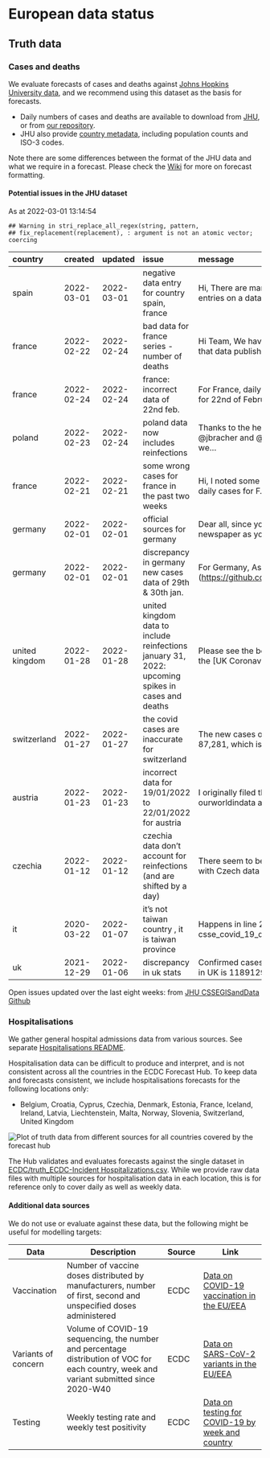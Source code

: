 European data status
================

## Truth data

### Cases and deaths

We evaluate forecasts of cases and deaths against [Johns Hopkins
University data](https://github.com/CSSEGISandData/COVID-19), and we
recommend using this dataset as the basis for forecasts.

  - Daily numbers of cases and deaths are available to download from
    [JHU](https://github.com/CSSEGISandData/COVID-19/tree/master/csse_covid_19_data/csse_covid_19_time_series),
    or from [our
    repository](https://github.com/epiforecasts/covid19-forecast-hub-europe/data-truth).
  - JHU also provide [country
    metadata](https://github.com/CSSEGISandData/COVID-19/blob/master/csse_covid_19_data/UID_ISO_FIPS_LookUp_Table.csv),
    including population counts and ISO-3 codes.

Note there are some differences between the format of the JHU data and
what we require in a forecast. Please check the
[Wiki](https://github.com/epiforecasts/covid19-forecast-hub-europe/wiki/Targets-and-horizons#truth-data)
for more on forecast formatting.

#### Potential issues in the JHU dataset

As at 2022-03-01 13:14:54

    ## Warning in stri_replace_all_regex(string, pattern,
    ## fix_replacement(replacement), : argument is not an atomic vector; coercing

| country        | created    | updated    | issue                                                                                             | message                                                 | url                                                      |
| :------------- | :--------- | :--------- | :------------------------------------------------------------------------------------------------ | :------------------------------------------------------ | :------------------------------------------------------- |
| spain          | 2022-03-01 | 2022-03-01 | negative data entry for country spain, france                                                     | Hi, There are many negative entries on a dataset …      | <https://github.com/CSSEGISandData/COVID-19/issues/5480> |
| france         | 2022-02-22 | 2022-02-24 | bad data for france series - number of deaths                                                     | Hi Team, We have observed that data published for…      | <https://github.com/CSSEGISandData/COVID-19/issues/5444> |
| france         | 2022-02-24 | 2022-02-24 | france: incorrect data of 22nd feb.                                                               | For France, daily death counts for 22nd of Februar…     | <https://github.com/CSSEGISandData/COVID-19/issues/5460> |
| poland         | 2022-02-23 | 2022-02-24 | poland data now includes reinfections                                                             | Thanks to the help of @jbracher and @eMaerthin, we…     | <https://github.com/CSSEGISandData/COVID-19/issues/5456> |
| france         | 2022-02-21 | 2022-02-21 | some wrong cases for france in the past two weeks                                                 | Hi, I noted some mistakes in the daily cases for F…     | <https://github.com/CSSEGISandData/COVID-19/issues/5433> |
| germany        | 2022-02-01 | 2022-02-01 | official sources for germany                                                                      | Dear all, since you cite a newspaper as your sour…      | <https://github.com/CSSEGISandData/COVID-19/issues/5327> |
| germany        | 2022-02-01 | 2022-02-01 | discrepancy in germany new cases data of 29th & 30th jan.                                         | For Germany, As per the \[feed\](<https://github.com/>… | <https://github.com/CSSEGISandData/COVID-19/issues/5324> |
| united kingdom | 2022-01-28 | 2022-01-28 | united kingdom data to include reinfections january 31, 2022: upcoming spikes in cases and deaths | Please see the below text from the \[UK Coronavirus…    | <https://github.com/CSSEGISandData/COVID-19/issues/5310> |
| switzerland    | 2022-01-27 | 2022-01-27 | the covid cases are inaccurate for switzerland                                                    | The new cases on 24th Jan is 87,281, which is quit…     | <https://github.com/CSSEGISandData/COVID-19/issues/5301> |
| austria        | 2022-01-23 | 2022-01-23 | incorrect data for 19/01/2022 to 22/01/2022 for austria                                           | I originally filed this against ourworldindata as …     | <https://github.com/CSSEGISandData/COVID-19/issues/5279> |
| czechia        | 2022-01-12 | 2022-01-12 | czechia data don’t account for reinfections (and are shifted by a day)                            | There seem to be two issues with Czech data 1. Re…      | <https://github.com/CSSEGISandData/COVID-19/issues/5192> |
| it             | 2020-03-22 | 2022-01-07 | it’s not taiwan country , it is taiwan province                                                   | Happens in line 214 of csse\_covid\_19\_data/csse\_cov… | <https://github.com/CSSEGISandData/COVID-19/issues/1253> |
| uk             | 2021-12-29 | 2022-01-06 | discrepancy in uk stats                                                                           | Confirmed cases for 26th dec in UK is 11891292 and…     | <https://github.com/CSSEGISandData/COVID-19/issues/5112> |

Open issues updated over the last eight weeks: from [JHU CSSEGISandData
Github](https://github.com/CSSEGISandData/COVID-19/)

### Hospitalisations

We gather general hospital admissions data from various sources. See
separate [Hospitalisations
README](https://github.com/epiforecasts/covid19-forecast-hub-europe/tree/main/code/auto_download/hospitalisations#readme).

Hospitalisation data can be difficult to produce and interpret, and is
not consistent across all the countries in the ECDC Forecast Hub. To
keep data and forecasts consistent, we include hospitalisations
forecasts for the following locations only:

  - Belgium, Croatia, Cyprus, Czechia, Denmark, Estonia, France,
    Iceland, Ireland, Latvia, Liechtenstein, Malta, Norway, Slovenia,
    Switzerland, United Kingdom

![Plot of truth data from different sources for all countries covered by
the forecast hub](plots/hospitalisations.svg)

The Hub validates and evaluates forecasts against the single dataset in
[ECDC/truth\_ECDC-Incident
Hospitalizations.csv](ECDC/truth_ECDC-Incident%20Hospitalizations.csv).
While we provide raw data files with multiple sources for
hospitalisation data in each location, this is for reference only to
cover daily as well as weekly data.

#### Additional data sources

We do not use or evaluate against these data, but the following might be
useful for modelling targets:

| Data                | Description                                                                                                                              | Source | Link                                                                                                                            |
| ------------------- | ---------------------------------------------------------------------------------------------------------------------------------------- | ------ | ------------------------------------------------------------------------------------------------------------------------------- |
| Vaccination         | Number of vaccine doses distributed by manufacturers, number of first, second and unspecified doses administered                         | ECDC   | [Data on COVID-19 vaccination in the EU/EEA](https://www.ecdc.europa.eu/en/publications-data/data-covid-19-vaccination-eu-eea)  |
| Variants of concern | Volume of COVID-19 sequencing, the number and percentage distribution of VOC for each country, week and variant submitted since 2020-W40 | ECDC   | [Data on SARS-CoV-2 variants in the EU/EEA](https://www.ecdc.europa.eu/en/publications-data/data-virus-variants-covid-19-eueea) |
| Testing             | Weekly testing rate and weekly test positivity                                                                                           | ECDC   | [Data on testing for COVID-19 by week and country](https://www.ecdc.europa.eu/en/publications-data/covid-19-testing)            |
